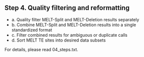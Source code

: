 ## Step 4. Quality filtering and reformatting
  * a. Quality filter MELT-Split and MELT-Deletion results separately
  * b. Combine MELT-Split and MELT-Deletion results into a single standardized format
  * c. Filter combined results for ambiguous or duplicate calls
  * d. Sort MELT TE sites into desired data subsets

For details, please read 04_steps.txt.
